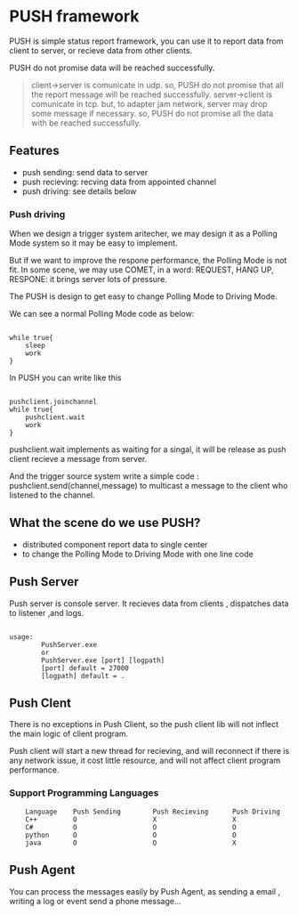 PUSH framework==================PUSH is simple status report framework, you can use it to report data from client to server, or recieve data from other clients.

PUSH do not promise data will be reached successfully.		>client->server is comunicate in udp. so, PUSH do not promise that all the report message will be reached successfully.
server->client is comunicate in tcp. but, to adapter jam network, server may drop some message if necessary. so, PUSH do not promise all the data with be reached successfully.

Features---------------
* push sending: send data to server* push recieving: recving data from appointed channel
* push driving: see details below

### Push driving

When we design a trigger system aritecher, we may design it as a Polling Mode system so it may be easy to implement.

But if we want to improve the respone performance, the Polling Mode is not fit. In some scene, we may use COMET, in a word: REQUEST, HANG UP, RESPONE: it brings server lots of pressure.

The PUSH is design to get easy to change Polling Mode to Driving Mode.
We can see a normal Polling Mode code as below:
<pre><code>
while true{
	sleep
	work
}
</pre></code>

In PUSH you can write like this

<pre><code>
pushclient.joinchannel
while true{
	pushclient.wait
	work
}
</pre></code>

pushclient.wait implements as waiting for a singal, it will be release as push client recieve a message from server.
And the trigger source system write a simple code : pushclient.send(channel,message) to multicast a message to the client who listened to the channel.


What the scene do we use PUSH?
---------------
* distributed component report data to single center
* to change the Polling Mode to Driving Mode with one line code

Push Server
---------------
Push server is console server. It recieves data from clients , dispatches data to listener ,and logs.
<pre><code>
usage:		PushServer.exe
		or
		PushServer.exe [port] [logpath]
		[port] default = 27000
		[logpath] default = .</pre></code>
Push Clent
---------------There is no exceptions in Push Client, so the push client lib will not inflect the main logic of client program.

Push client will start a new thread for recieving, and will reconnect if there is any network issue, it cost little resource, and will not affect client program performance.

### Support Programming Languages
		Language	Push Sending		Push Recieving		Push Driving
		C++			O					X					X
		C#			O					O					O
		python		O					O					O
		java		O					O					X
		
Push Agent
---------------
You can process the messages easily by Push Agent, as sending a email , writing a log or event send a phone message...